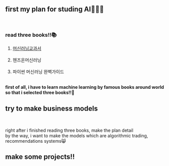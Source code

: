 ## first my plan for studing AI👨🏻‍💻
<br>

### read three books!!📚
<ol>
  <li><a href="https://github.com/jongheonleee/Artificial_Intelligence/tree/master/%EB%A8%B8%EC%8B%A0%EB%9F%AC%EB%8B%9D%EA%B5%90%EA%B3%BC%EC%84%9C">머신러닝교과서</a></li><br>
  
  <li>헨즈온머신러닝</li><br>
  <li>파이썬 머신러닝 완벽가이드</li><br>
</ol>

<p>
<b>first of all, i have to learn machine learning by famous books around world so that i selected three books!!📖</b>
</p>


## try to make business models
<br>

right after i finished reading three books, make the plan detail<br>
by the way, i want to make the models which are algorithmic trading, recommendations systems😸

## make some projects!!
